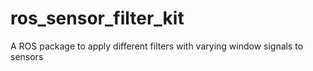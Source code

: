 # ros_sensor_filter_kit
A ROS package to apply different filters with varying window signals to sensors
